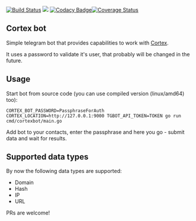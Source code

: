 [![Build Status](https://travis-ci.org/ilyaglow/cortex-tgbot.svg?branch=master)](https://travis-ci.org/ilyaglow/cortex-tgbot) [![](https://godoc.org/github.com/ilyaglow/cortex-tgbot?status.svg)](http://godoc.org/github.com/ilyaglow/cortex-tgbot) [![Codacy Badge](https://api.codacy.com/project/badge/Grade/a75cbc20a3524962bb182814048cd186)](https://www.codacy.com/app/ilyaglow/cortex-tgbot?utm_source=github.com&amp;utm_medium=referral&amp;utm_content=ilyaglow/cortex-tgbot&amp;utm_campaign=Badge_Grade)[![Coverage Status](https://coveralls.io/repos/github/ilyaglow/cortex-tgbot/badge.svg?branch=master)](https://coveralls.io/github/ilyaglow/cortex-tgbot?branch=master)

Cortex bot
----------

Simple telegram bot that provides capabilities to work with [Cortex](https://github.com/CERT-BDF/Cortex).

It uses a password to validate it's user, that probably will be changed in the future.

## Usage

Start bot from source code (you can use compiled version (linux/amd64) too):

```
CORTEX_BOT_PASSWORD=PassphraseForAuth CORTEX_LOCATION=http://127.0.0.1:9000 TGBOT_API_TOKEN=TOKEN go run cmd/cortexbot/main.go
```

Add bot to your contacts, enter the passphrase and here you go - submit data and wait for results.

## Supported data types

By now the following data types are supported:
* Domain
* Hash
* IP
* URL


PRs are welcome!
